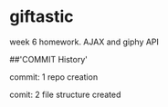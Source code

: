# giftastic
week 6 homework. AJAX and giphy API




##'COMMIT History'

commit: 1
repo creation

comit: 2
file structure created
